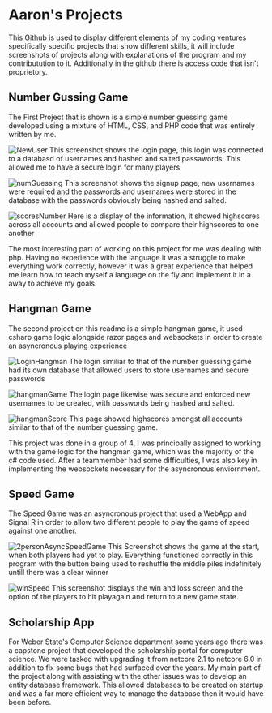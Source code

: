 # Aaron's Projects
 This Github is used to display different elements of my coding ventures specifically specific projects that show different skills, it will
 include screenshots of projects along with explanations of the program and my contributution to it. Additionally in the github there is access 
 code that isn't proprietory. 

## Number Gussing Game
The First Project that is shown is a simple number guessing game developed using a mixture of HTML, CSS, and PHP
code that was entirely written by me. 

![NewUser](https://user-images.githubusercontent.com/74752965/162883924-6bf21820-5691-4bb9-ae46-81b8d6c8cd9e.PNG)
This screenshot shows the login page, this login was connected to a databasd of usernames and hashed and salted
passawords. This allowed me to have a secure login for many players

![numGuessing](https://user-images.githubusercontent.com/74752965/162883942-ac6a2ac5-5c8a-48a6-be24-0b571fce623c.PNG)
This screenshot shows the signup page, new usernames were required and the passwords and usernames were stored in the
database with the passwords obviously being hashed and salted.

![scoresNumber](https://user-images.githubusercontent.com/74752965/162883964-853788ca-7ee4-4409-86ea-26ef9581d0fb.PNG)
Here is a display of the information, it showed highscores across all accounts and allowed people to compare their highscores
to one another

The most interesting part of working on this project for me was dealing with php. Having no experience with the language
it was a struggle to make everything work correctly, however it was a great experience that helped me learn how to 
teach myself a language on the fly and implement it in a away to achieve my goals.

## Hangman Game
The second project on this readme is a simple hangman game, it used csharp game logic alongside razor pages and
websockets in order to create an asyncronous playing experience

![LoginHangman](https://user-images.githubusercontent.com/74752965/162883997-b6547089-d6f2-4230-b099-9847a5cc80cb.PNG)
The login similiar to that of the number guessing game had its own database that allowed users to store usernames and
secure passwords

![hangmanGame](https://user-images.githubusercontent.com/74752965/162884008-2cd98171-4cb0-4b50-905f-1e1d53c975f7.png)
The login page likewise was secure and enforced new usernames to be created, with passwords being hashed and salted.

![hangmanScore](https://user-images.githubusercontent.com/74752965/162884018-a673e999-7165-4b04-b707-3e321839f15f.png)
This page showed highscores amongst all accounts similar to that of the number guessing game.

This project was done in a group of 4, I was principally assigned to working with the game logic for the hangman game, which
was the majority of the c# code used. After a teammember had some difficulties, I was also key in implementing the websockets
necessary for the asyncronous enviornment.

## Speed Game

The Speed Game was an asyncronous project that used a WebApp and Signal R in order to allow two different people to play the game
of speed against one another.

![2personAsyncSpeedGame](https://user-images.githubusercontent.com/74752965/162884058-f3c258d7-1870-44ec-a10f-47adfc85296f.PNG)
This Screenshot shows the game at the start, when both players had yet to play. Everything functioned correctly in this program
with the button being used to reshuffle the middle piles indefinitely untill there was a clear winner

![winSpeed](https://user-images.githubusercontent.com/74752965/162884066-9495058d-8944-405c-b3a5-9fb1048f7fc2.PNG)
This screenshot displays the win and loss screen and the option of the players to hit playagain and return to a new game state.

## Scholarship App
For Weber State's Computer Science department some years ago there was a capstone project that developed the scholarship portal
for computer science. We were tasked with upgrading it from netcore 2.1 to netcore 6.0 in addition to fix some bugs that had
surfaced over the years. My main part of the project along with assisting with the other issues was to develop an entity database
framework. This allowed databases to be created on startup and was a far more efficient way to manage the database then it would have
been before.

